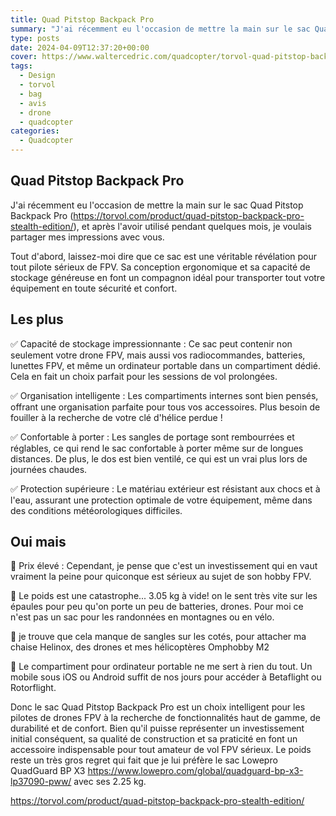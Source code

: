 ```yaml
---
title: Quad Pitstop Backpack Pro
summary: "J'ai récemment eu l'occasion de mettre la main sur le sac Quad Pitstop Backpack Pro, et après l'avoir utilisé pendant quelques semaines, je voulais partager mes impressions avec vous."
type: posts
date: 2024-04-09T12:37:20+00:00
cover: https://www.waltercedric.com/quadcopter/torvol-quad-pitstop-backpack-pro.webp
tags:
  - Design
  - torvol
  - bag
  - avis
  - drone
  - quadcopter
categories:
  - Quadcopter
---
```


## Quad Pitstop Backpack Pro
J'ai récemment eu l'occasion de mettre la main sur le sac Quad Pitstop Backpack Pro (https://torvol.com/product/quad-pitstop-backpack-pro-stealth-edition/), et après l'avoir utilisé pendant quelques mois, je voulais partager mes impressions avec vous.

Tout d'abord, laissez-moi dire que ce sac est une véritable révélation pour tout pilote sérieux de FPV. Sa conception ergonomique et sa capacité de stockage généreuse en font un compagnon idéal pour transporter tout votre équipement en toute sécurité et confort.

## Les plus

✅ Capacité de stockage impressionnante : Ce sac peut contenir non seulement votre drone FPV, mais aussi vos radiocommandes, batteries, lunettes FPV, et même un ordinateur portable dans un compartiment dédié. Cela en fait un choix parfait pour les sessions de vol prolongées.

✅ Organisation intelligente : Les compartiments internes sont bien pensés, offrant une organisation parfaite pour tous vos accessoires. Plus besoin de fouiller à la recherche de votre clé d'hélice perdue !

✅ Confortable à porter : Les sangles de portage sont rembourrées et réglables, ce qui rend le sac confortable à porter même sur de longues distances. De plus, le dos est bien ventilé, ce qui est un vrai plus lors de journées chaudes.

✅ Protection supérieure : Le matériau extérieur est résistant aux chocs et à l'eau, assurant une protection optimale de votre équipement, même dans des conditions météorologiques difficiles.

## Oui mais

🚫 Prix élevé : Cependant, je pense que c'est un investissement qui en vaut vraiment la peine pour quiconque est sérieux au sujet de son hobby FPV.

🚫 Le poids est une catastrophe... 3.05 kg à vide! on le sent très vite sur les épaules pour peu qu'on porte un peu de batteries, drones. Pour moi ce n'est pas un sac pour les randonnées en montagnes ou en vélo.

🚫 je trouve que cela manque de sangles sur les cotés, pour attacher ma chaise Helinox, des drones et mes hélicoptères Omphobby M2

🚫 Le compartiment pour ordinateur portable ne me sert à rien du tout. Un mobile sous iOS ou Android suffit de nos jours pour accéder à Betaflight ou Rotorflight.

Donc le sac Quad Pitstop Backpack Pro est un choix intelligent pour les pilotes de drones FPV à la recherche de fonctionnalités haut de gamme, de durabilité et de confort. Bien qu'il puisse représenter un investissement initial conséquent, sa qualité de construction et sa praticité en font un accessoire indispensable pour tout amateur de vol FPV sérieux. Le poids reste un très gros regret qui fait que je lui préfère le sac Lowepro QuadGuard BP X3 https://www.lowepro.com/global/quadguard-bp-x3-lp37090-pww/ avec ses 2.25 kg.

https://torvol.com/product/quad-pitstop-backpack-pro-stealth-edition/


